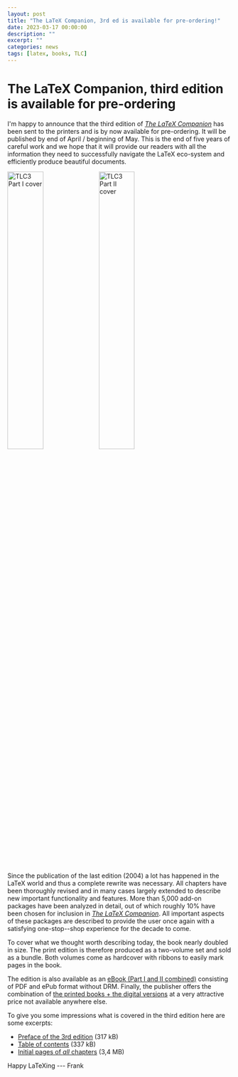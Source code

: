 ```yaml
---
layout: post
title: "The LaTeX Companion, 3rd ed is available for pre-ordering!"
date: 2023-03-17 00:00:00
description: ""
excerpt: ""
categories: news
tags: [latex, books, TLC]
---
```


# The LaTeX Companion, third edition is available for pre-ordering

I'm happy to announce that the third edition of [_The LaTeX Companion_](https://click.linksynergy.com/deeplink?id=g/Y5ZYi0Q7I&mid=24808&murl=https%3A%2F%2Fwww.informit.com%2Fstore%2Flatex-companion-parts-i-ii-3rd-edition-9780138166489)
has been sent to the printers and is by now available for
pre-ordering. It will be published by end of April / beginning of May.
This is the end of five years of careful work and we hope that it will
provide our readers with all the information they need to successfully navigate the
LaTeX eco-system and efficiently produce beautiful documents.

<img src="{{site.baseurl}}/help/books/TLC3-Part-I.jpeg" alt="TLC3 Part I cover" width="40%" height="auto" >
<img src="{{site.baseurl}}/help/books/TLC3-Part-II.jpeg" alt="TLC3 Part II cover" width="40%" height="auto" >






Since the publication of the last edition (2004) a lot has happened in the
LaTeX world and thus  a complete rewrite was necessary.
All chapters have been thoroughly revised and in many cases largely
extended to describe new important functionality and features. More
than 5,000 add-on packages have been analyzed in detail, out of which
roughly 10% have been chosen for inclusion in [_The LaTeX Companion_](https://click.linksynergy.com/deeplink?id=g/Y5ZYi0Q7I&mid=24808&murl=https%3A%2F%2Fwww.informit.com%2Fstore%2Flatex-companion-parts-i-ii-3rd-edition-9780138166489).
All important aspects of these packages are described
 to provide the user once again with
a satisfying one-stop--shop experience for the decade to come.


To cover what we thought worth describing today, the book nearly
doubled in size.
The print edition is therefore produced as a two-volume set and  sold as a bundle.
Both volumes come as hardcover with ribbons to easily mark pages in the book.

The edition is also available as an [eBook (Part I and II
combined)](https://click.linksynergy.com/deeplink?id=g/Y5ZYi0Q7I&mid=24808&murl=https%3A%2F%2Fwww.informit.com%2Fstore%2Flatex-companion-parts-i-ii-3rd-edition-9780138115784)
consisting of PDF and ePub format without DRM.  Finally, the publisher
offers the combination of [the printed books + the digital versions](https://click.linksynergy.com/deeplink?id=g/Y5ZYi0Q7I&mid=24808&murl=https%3A%2F%2Fwww.informit.com%2Fstore%2Flatex-companion-parts-i-ii-3rd-edition-9780138166489)
at a very attractive price not available anywhere else.



To give you some impressions what is covered in the third edition here are some excerpts:
+ <a href="{{ site.baseurl }}/help/books/tlc3-digital-preface.pdf" target="_blank" onclick="vgwPixelCall('1edd78f588df4fccb8edd771eb5e9727');">Preface of the 3rd edition</a> (317 kB)
+ <a href="{{ site.baseurl }}/help/books/tlc3-digital-toc.pdf" target="_blank" onclick="vgwPixelCall('1edd78f588df4fccb8edd771eb5e9727');">Table of contents</a> (337 kB)
+ <a href="{{ site.baseurl }}/help/books/tlc3-digital-chapter-samples.pdf" target="_blank" onclick="vgwPixelCall('348a5d49af564cf591c8447d2fd485ca');">Initial pages of *all* chapters</a> (3,4 MB)



Happy LaTeXing
--- Frank

